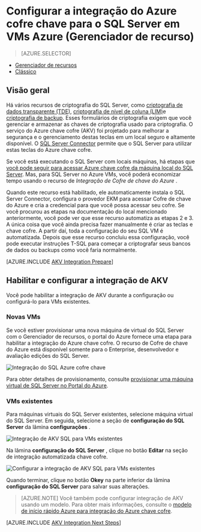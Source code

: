 <properties
    pageTitle="Configurar a integração do Azure cofre chave para o SQL Server em VMs Azure (Gerenciador de recurso)"
    description="Saiba como automatizar a configuração de criptografia do SQL Server para uso com o Azure chave cofre. Este tópico explica como usar o Azure chave cofre integração com máquinas virtuais de SQL Server criadas com o Gerenciador de recursos."
    services="virtual-machines-windows"
    documentationCenter=""
    authors="rothja"
    manager="jhubbard"
    editor=""
    tags="azure-service-management"/>

<tags
    ms.service="virtual-machines-windows"
    ms.devlang="na"
    ms.topic="article"
    ms.tgt_pltfrm="vm-windows-sql-server"
    ms.workload="infrastructure-services"
    ms.date="10/25/2016"
    ms.author="jroth"/>

# <a name="configure-azure-key-vault-integration-for-sql-server-on-azure-vms-resource-manager"></a>Configurar a integração do Azure cofre chave para o SQL Server em VMs Azure (Gerenciador de recurso)

> [AZURE.SELECTOR]
- [Gerenciador de recursos](virtual-machines-windows-ps-sql-keyvault.md)
- [Clássico](virtual-machines-windows-classic-ps-sql-keyvault.md)

## <a name="overview"></a>Visão geral
Há vários recursos de criptografia do SQL Server, como [criptografia de dados transparente (TDE)](https://msdn.microsoft.com/library/bb934049.aspx), [criptografia de nível de coluna (LIM)](https://msdn.microsoft.com/library/ms173744.aspx)e [criptografia de backup](https://msdn.microsoft.com/library/dn449489.aspx). Esses formulários de criptografia exigem que você gerenciar e armazenar as chaves de criptografia usado para criptografia. O serviço do Azure chave cofre (AKV) foi projetado para melhorar a segurança e o gerenciamento destas teclas em um local seguro e altamente disponível. O [SQL Server Connector](http://www.microsoft.com/download/details.aspx?id=45344) permite que o SQL Server para utilizar estas teclas do Azure chave cofre.

Se você está executando o SQL Server com locais máquinas, há etapas que [você pode seguir para acessar Azure chave cofre da máquina local do SQL Server](https://msdn.microsoft.com/library/dn198405.aspx). Mas, para SQL Server no Azure VMs, você poderá economizar tempo usando o recurso de *Integração de Cofre de chave do Azure* .

Quando este recurso está habilitado, ele automaticamente instala o SQL Server Connector, configura o provedor EKM para acessar Cofre de chave do Azure e cria a credencial para que você possa acessar seu cofre. Se você procurou as etapas na documentação do local mencionado anteriormente, você pode ver que esse recurso automatiza as etapas 2 e 3. A única coisa que você ainda precisa fazer manualmente é criar as teclas e chave cofre. A partir daí, toda a configuração do seu SQL VM é automatizada. Depois que esse recurso concluiu essa configuração, você pode executar instruções T-SQL para começar a criptografar seus bancos de dados ou backups como você faria normalmente.

[AZURE.INCLUDE [AKV Integration Prepare](../../includes/virtual-machines-sql-server-akv-prepare.md)]

## <a name="enabling-and-configuring-akv-integration"></a>Habilitar e configurar a integração de AKV
Você pode habilitar a integração de AKV durante a configuração ou configurá-lo para VMs existentes.

### <a name="new-vms"></a>Novas VMs
Se você estiver provisionar uma nova máquina de virtual do SQL Server com o Gerenciador de recursos, o portal do Azure fornece uma etapa para habilitar a integração do Azure chave cofre. O recurso de Cofre de chave do Azure está disponível somente para o Enterprise, desenvolvedor e avaliação edições do SQL Server.

![Integração do SQL Azure cofre chave](./media/virtual-machines-windows-ps-sql-keyvault/azure-sql-arm-akv.png)

Para obter detalhes de provisionamento, consulte [provisionar uma máquina virtual de SQL Server no Portal do Azure](virtual-machines-windows-portal-sql-server-provision.md).

### <a name="existing-vms"></a>VMs existentes
Para máquinas virtuais do SQL Server existentes, selecione máquina virtual do SQL Server. Em seguida, selecione a seção de **configuração do SQL Server** da lâmina **configurações** .

![Integração de AKV SQL para VMs existentes](./media/virtual-machines-windows-ps-sql-keyvault/azure-sql-rm-akv-existing-vms.png)

Na lâmina **configuração do SQL Server** , clique no botão **Editar** na seção de integração automatizada chave cofre.

![Configurar a integração de AKV SQL para VMs existentes](./media/virtual-machines-windows-ps-sql-keyvault/azure-sql-rm-akv-configuration.png)

Quando terminar, clique no botão **Okey** na parte inferior da lâmina **configuração do SQL Server** para salvar suas alterações.

>[AZURE.NOTE] Você também pode configurar integração de AKV usando um modelo. Para obter mais informações, consulte o [modelo de início rápido Azure para integração do Azure chave cofre](https://github.com/Azure/azure-quickstart-templates/tree/master/101-vm-sql-existing-keyvault-update).

[AZURE.INCLUDE [AKV Integration Next Steps](../../includes/virtual-machines-sql-server-akv-next-steps.md)]
